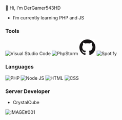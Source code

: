 👋 Hi, I’m DerGamer543HD
 - I’m currently learning PHP and JS

 ### Tools
 <img alt="Visual Studio Code" src="https://upload.wikimedia.org/wikipedia/commons/9/9a/Visual_Studio_Code_1.35_icon.svg" width="50" height="50"></img>
 <img alt="PhpStorm" src="https://upload.wikimedia.org/wikipedia/commons/d/d2/PhpStorm_Icon.png" width="50" height="50"></img>
 <img alt="GitHub" src="https://raw.githubusercontent.com/github/explore/78df643247d429f6cc873026c0622819ad797942/topics/github/github.png" width="50" height="50"></img>
 <img alt="Spotify" src="https://play-lh.googleusercontent.com/UrY7BAZ-XfXGpfkeWg0zCCeo-7ras4DCoRalC_WXXWTK9q5b0Iw7B0YQMsVxZaNB7DM=s180-rw" width="50" height="50"></img>
 <!-- <img alt="" src="" width="50" height="50"></img> -->
 
 ### Languages
 <img alt="PHP" src="https://www.php.net/images/logos/new-php-logo.svg" width="50" height="50"></img>
 <img alt="Node JS" src="https://cdn.iconscout.com/icon/free/png-512/node-js-1174925.png" width="50" height="50"></img>
 <img alt="HTML" src="https://upload.wikimedia.org/wikipedia/commons/6/61/HTML5_logo_and_wordmark.svg" width="50" height="50"></img>
 <img alt="CSS" src="https://upload.wikimedia.org/wikipedia/commons/d/d5/CSS3_logo_and_wordmark.svg" width="50" height="50"></img>
 <!-- <img alt="" src="" width="50" height="50"></img> -->

 ### Server Developer
  - CrystalCube

![IMAGE#001](https://github-readme-stats.vercel.app/api/top-langs/?username=DerGamer543HD&hide=shell)
